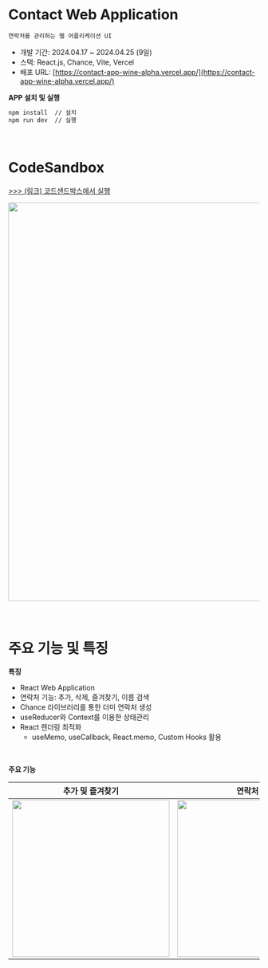 # Contact Web Application

```jsx
연락처를 관리하는 웹 어플리케이션 UI
```

- 개발 기간: 2024.04.17 ~ 2024.04.25 (9일)
- 스택: React.js, Chance, Vite, Vercel
- 배포 URL: [https://contact-app-wine-alpha.vercel.app/](https://contact-app-wine-alpha.vercel.app/)

**APP 설치 및 실행**

```bash
npm install  // 설치
npm run dev  // 실행
```

<br >

# CodeSandbox

[>>> (링크) 코드샌드박스에서 실행](https://codesandbox.io/p/sandbox/stoic-shtern-lyq8zc)

<div align="center">
  <img width="800px" src="https://github.com/redcontroller/ContactApp/assets/11751089/3180a06a-90e7-4bcf-b0a5-132b9428770e" />
</div>

<br >
<br >

# 주요 기능 및 특징

**특징**

- React Web Application
- 연락처 기능: 추가, 삭제, 즐겨찾기, 이름 검색
- Chance 라이브러리를 통한 더미 연락처 생성
- useReducer와 Context를 이용한 상태관리
- React 렌더링 최적화
  - useMemo, useCallback, React.memo, Custom Hooks 활용

<br>

**주요 기능**

|                                                      **추가 및 즐겨찾기**                                                       |                                                         **연락처 검색**                                                         |                                                     **모바일 370px 반응형**                                                     |
| :-----------------------------------------------------------------------------------------------------------------------------: | :-----------------------------------------------------------------------------------------------------------------------------: | :-----------------------------------------------------------------------------------------------------------------------------: |
| <img width="315px" src="https://github.com/redcontroller/onebite-react/assets/11751089/6d47c391-3d9b-4d42-be39-9e3ef494e295" /> | <img width="315px" src="https://github.com/redcontroller/onebite-react/assets/11751089/400def27-cf12-430e-b5e2-fbe839f0524b" /> | <img width="315px" src="https://github.com/redcontroller/onebite-react/assets/11751089/faa7871a-3913-4bfe-8146-4648e32b905d" /> |

<br>
<br>
